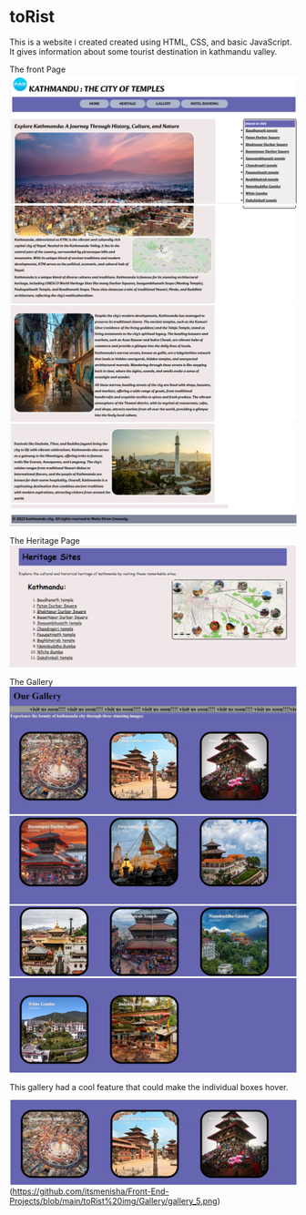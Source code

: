 # toRist
This is a website i created created using HTML, CSS, and basic JavaScript. It gives information about some tourist destination in kathmandu valley.

The front Page
![front_page1](https://github.com/itsmenisha/Front-End-Projects/blob/main/toRist%20img/Front_page/front_1.png)
![front_page2](https://github.com/itsmenisha/Front-End-Projects/blob/main/toRist%20img/Front_page/front_2.png)
![front_page3](https://github.com/itsmenisha/Front-End-Projects/blob/main/toRist%20img/Front_page/front_3.png)
![front_page4](https://github.com/itsmenisha/Front-End-Projects/blob/main/toRist%20img/Front_page/front_4.png)
![front_page5](https://github.com/itsmenisha/Front-End-Projects/blob/main/toRist%20img/Front_page/front_5.png)

The Heritage Page
![Heritage](https://github.com/itsmenisha/Front-End-Projects/blob/main/toRist%20img/Heritage/heritage.png)

The Gallery
![Gallery_1](https://github.com/itsmenisha/Front-End-Projects/blob/main/toRist%20img/Gallery/gallery_1.png)
![Gallery_2](https://github.com/itsmenisha/Front-End-Projects/blob/main/toRist%20img/Gallery/gallery_2.png)
![Gallery_3](https://github.com/itsmenisha/Front-End-Projects/blob/main/toRist%20img/Gallery/gallery_3.png)
![Gallery_4](https://github.com/itsmenisha/Front-End-Projects/blob/main/toRist%20img/Gallery/gallery_4.png)

This gallery had a cool feature that could make the individual boxes hover.

![Gallery_6](https://github.com/itsmenisha/Front-End-Projects/blob/main/toRist%20img/Gallery/gallery_6.png)(https://github.com/itsmenisha/Front-End-Projects/blob/main/toRist%20img/Gallery/gallery_5.png)
